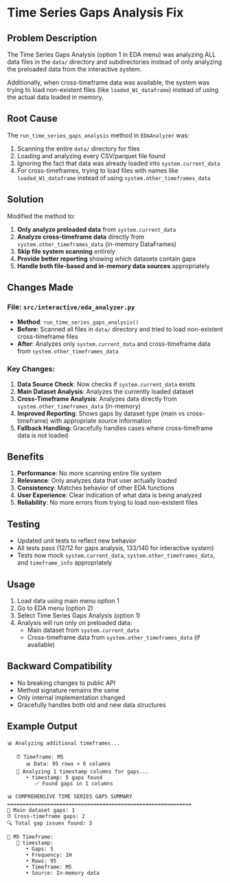 # Time Series Gaps Analysis Fix

## Problem Description

The Time Series Gaps Analysis (option 1 in EDA menu) was analyzing ALL data files in the `data/` directory and subdirectories instead of only analyzing the preloaded data from the interactive system.

Additionally, when cross-timeframe data was available, the system was trying to load non-existent files (like `loaded_W1_dataframe`) instead of using the actual data loaded in memory.

## Root Cause

The `run_time_series_gaps_analysis` method in `EDAAnalyzer` was:
1. Scanning the entire `data/` directory for files
2. Loading and analyzing every CSV/parquet file found
3. Ignoring the fact that data was already loaded into `system.current_data`
4. For cross-timeframes, trying to load files with names like `loaded_W1_dataframe` instead of using `system.other_timeframes_data`

## Solution

Modified the method to:
1. **Only analyze preloaded data** from `system.current_data`
2. **Analyze cross-timeframe data** directly from `system.other_timeframes_data` (in-memory DataFrames)
3. **Skip file system scanning** entirely
4. **Provide better reporting** showing which datasets contain gaps
5. **Handle both file-based and in-memory data sources** appropriately

## Changes Made

### File: `src/interactive/eda_analyzer.py`

- **Method**: `run_time_series_gaps_analysis()`
- **Before**: Scanned all files in `data/` directory and tried to load non-existent cross-timeframe files
- **After**: Analyzes only `system.current_data` and cross-timeframe data from `system.other_timeframes_data`

### Key Changes:

1. **Data Source Check**: Now checks if `system.current_data` exists
2. **Main Dataset Analysis**: Analyzes the currently loaded dataset
3. **Cross-Timeframe Analysis**: Analyzes data directly from `system.other_timeframes_data` (in-memory)
4. **Improved Reporting**: Shows gaps by dataset type (main vs cross-timeframe) with appropriate source information
5. **Fallback Handling**: Gracefully handles cases where cross-timeframe data is not loaded

## Benefits

1. **Performance**: No more scanning entire file system
2. **Relevance**: Only analyzes data that user actually loaded
3. **Consistency**: Matches behavior of other EDA functions
4. **User Experience**: Clear indication of what data is being analyzed
5. **Reliability**: No more errors from trying to load non-existent files

## Testing

- Updated unit tests to reflect new behavior
- All tests pass (12/12 for gaps analysis, 133/140 for interactive system)
- Tests now mock `system.current_data`, `system.other_timeframes_data`, and `timeframe_info` appropriately

## Usage

1. Load data using main menu option 1
2. Go to EDA menu (option 2)
3. Select Time Series Gaps Analysis (option 1)
4. Analysis will run only on preloaded data:
   - Main dataset from `system.current_data`
   - Cross-timeframe data from `system.other_timeframes_data` (if available)

## Backward Compatibility

- No breaking changes to public API
- Method signature remains the same
- Only internal implementation changed
- Gracefully handles both old and new data structures

## Example Output

```
📊 Analyzing additional timeframes...

   ⏰ Timeframe: M5
      📊 Data: 95 rows × 6 columns
   📅 Analyzing 1 timestamp columns for gaps...
      • timestamp: 5 gaps found
         ✅ Found gaps in 1 columns

📊 COMPREHENSIVE TIME SERIES GAPS SUMMARY
============================================================
📁 Main dataset gaps: 1
⏰ Cross-timeframe gaps: 2
🔍 Total gap issues found: 3

📁 M5 Timeframe:
   📅 timestamp:
      • Gaps: 5
      • Frequency: 1H
      • Rows: 95
      • Timeframe: M5
      • Source: In-memory data
```
